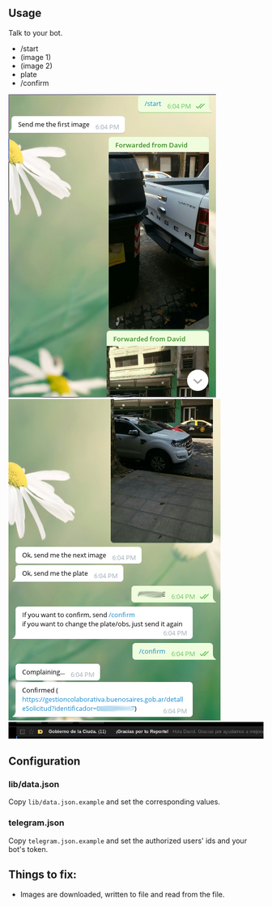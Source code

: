 ## Usage
Talk to your bot.

* /start
* (image 1)
* (image 2)
* plate
* /confirm

![](images/img1.png)
![](images/img2.png)
![](images/gmail.png)

## Configuration

### lib/data.json

Copy `lib/data.json.example` and set the corresponding values.

### telegram.json
Copy `telegram.json.example` and set the authorized users' ids and 
your bot's token.

## Things to fix:

* Images are downloaded, written to file and read from the file.
